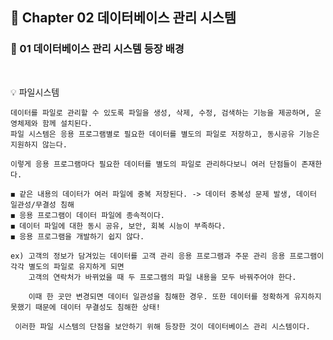 ## 📒 Chapter 02 데이터베이스 관리 시스템
### 📗 01 데이터베이스 관리 시스템 등장 배경
<br/>

💡 파일시스템

    데이터를 파일로 관리할 수 있도록 파일을 생성, 삭제, 수정, 검색하는 기능을 제공하며, 운영체제와 함께 설치된다.
    파일 시스템은 응용 프로그램별로 필요한 데이터를 별도의 파일로 저장하고, 동시공유 기능은 지원하지 않는다.
    
    이렇게 응용 프로그램마다 필요한 데이터를 별도의 파일로 관리하다보니 여러 단점들이 존재한다.
    
    ◼️ 같은 내용의 데이터가 여러 파일에 중복 저장된다. -> 데이터 중복성 문제 발생, 데이터 일관성/무결성 침해
    ◼️ 응용 프로그램이 데이터 파일에 종속적이다.
    ◼️ 데이터 파일에 대한 동시 공유, 보안, 회복 시능이 부족하다.
    ◼️ 응용 프로그램을 개발하기 쉽지 않다.
    
    ex) 고객의 정보가 담겨있는 데이터를 고객 관리 응용 프로그램과 주문 관리 응용 프로그램이 각각 별도의 파일로 유지하게 되면
        고객의 연락처가 바뀌었을 때 두 프로그램의 파일 내용을 모두 바꿔주어야 한다.
        
        이때 한 곳만 변경되면 데이터 일관성을 침해한 경우. 또한 데이터를 정확하게 유지하지 못했기 때문에 데이터 무결성도 침해한 상태!

     이러한 파일 시스템의 단점을 보안하기 위해 등장한 것이 데이터베이스 관리 시스템이다.
